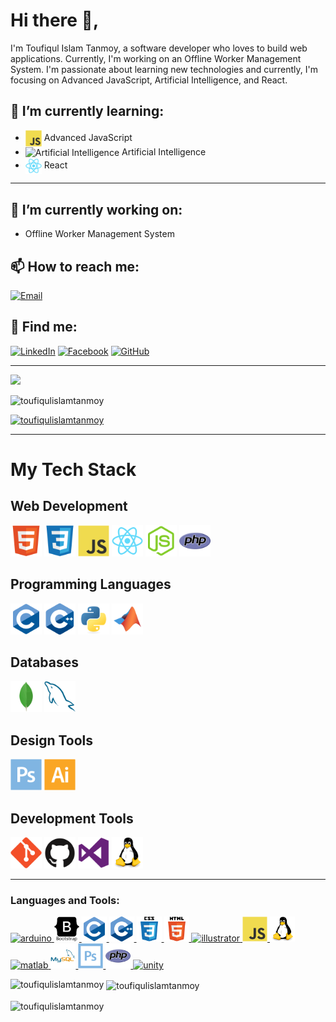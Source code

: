 # Hi there 👋,

I'm Toufiqul Islam Tanmoy, a software developer who loves to build web applications. Currently, I'm working on an Offline Worker Management System. I'm passionate about learning new technologies and currently, I'm focusing on Advanced JavaScript, Artificial Intelligence, and React.

## 🌱 I’m currently learning:

- <img align="center" alt="JavaScript" width="26px" src="https://raw.githubusercontent.com/devicons/devicon/master/icons/javascript/javascript-original.svg" /> Advanced JavaScript
- <img align="center" alt="Artificial Intelligence" width="26px" src="https://raw.githubusercontent.com/devicons/devicon/master/icons/artificialintelligence/artificialintelligence-original.svg" /> Artificial Intelligence
- <img align="center" alt="React" width="26px" src="https://raw.githubusercontent.com/devicons/devicon/master/icons/react/react-original.svg" /> React

--------------------------

## 🔭 I’m currently working on:

- Offline Worker Management System

## 📫 How to reach me:

[![Email](https://img.shields.io/badge/Email-D14836?style=for-the-badge&logo=gmail&logoColor=white)](mailto:tittanmoy@gmail.com)


## 🤝 Find me:

[![LinkedIn](https://img.shields.io/badge/-LinkedIn-blue?style=flat-square&logo=linkedin&logoColor=white&link=https://www.linkedin.com/in/md-toufiqul-islam-52a4021b4/)](https://www.linkedin.com/in/md-toufiqul-islam-52a4021b4/)
[![Facebook](https://img.shields.io/badge/-Facebook-blue?style=flat-square&logo=facebook&logoColor=white&link=https://www.facebook.com/toufiqulislamtanmoy)](https://www.facebook.com/toufiqulislamtanmoy)
[![GitHub](https://img.shields.io/badge/-GitHub-black?style=flat-square&logo=github&logoColor=white&link=https://github.com/toufiqulislamtanmoy)](https://github.com/toufiqulislamtanmoy)


---------------------------------

![](https://scontent.fdac5-2.fna.fbcdn.net/v/t39.30808-6/309207712_1184011572491015_8610831197684875285_n.jpg?stp=dst-jpg_p960x960&_nc_cat=102&ccb=1-7&_nc_sid=e3f864&_nc_eui2=AeGC2F5X_sOcRmthCBFvwdgKdqKyOPKgH0V2orI48qAfRW5vPJ-26qz-GlxqCQOsYpUTyNDHN-R8Cf3Ve131t9ah&_nc_ohc=56swdcntOTwAX-7rslI&_nc_ht=scontent.fdac5-2.fna&oh=00_AfCsDI2a1PIem2LoXPP2C9fe_vxgFJI8oXhOnnyr8b9uOw&oe=637703B6)

<p align="left"> <img src="https://komarev.com/ghpvc/?username=toufiqulislamtanmoy&label=Profile%20views&color=0e75b6&style=flat" alt="toufiqulislamtanmoy" /> </p>

<p align="left"> <a href="https://github.com/ryo-ma/github-profile-trophy"><img src="https://github-profile-trophy.vercel.app/?username=toufiqulislamtanmoy" alt="toufiqulislamtanmoy" /></a> </p>

-------------------------------------


# My Tech Stack

## Web Development
<img src="https://raw.githubusercontent.com/devicons/devicon/master/icons/html5/html5-original.svg" alt="HTML5 logo" width="50" height="50"/> <img src="https://raw.githubusercontent.com/devicons/devicon/master/icons/css3/css3-original.svg" alt="CSS3 logo" width="50" height="50"/> <img src="https://raw.githubusercontent.com/devicons/devicon/master/icons/javascript/javascript-original.svg" alt="JavaScript logo" width="50" height="50"/> <img src="https://raw.githubusercontent.com/devicons/devicon/master/icons/react/react-original.svg" alt="React logo" width="50" height="50"/> <img src="https://raw.githubusercontent.com/devicons/devicon/master/icons/nodejs/nodejs-original.svg" alt="Node.js logo" width="50" height="50"/> <img src="https://raw.githubusercontent.com/devicons/devicon/master/icons/php/php-original.svg" alt="PHP logo" width="50" height="50"/>

## Programming Languages
<img src="https://raw.githubusercontent.com/devicons/devicon/master/icons/c/c-original.svg" alt="C logo" width="50" height="50"/> <img src="https://raw.githubusercontent.com/devicons/devicon/master/icons/cplusplus/cplusplus-original.svg" alt="C++ logo" width="50" height="50"/> <img src="https://raw.githubusercontent.com/devicons/devicon/master/icons/python/python-original.svg" alt="Python logo" width="50" height="50"/> <img src="https://raw.githubusercontent.com/devicons/devicon/master/icons/matlab/matlab-original.svg" alt="Matlab logo" width="50" height="50"/>

## Databases
<img src="https://raw.githubusercontent.com/devicons/devicon/master/icons/mongodb/mongodb-original.svg" alt="MongoDB logo" width="50" height="50"/> <img src="https://raw.githubusercontent.com/devicons/devicon/master/icons/mysql/mysql-original.svg" alt="MySQL logo" width="50" height="50"/>

## Design Tools
<img src="https://raw.githubusercontent.com/devicons/devicon/master/icons/photoshop/photoshop-plain.svg" alt="Photoshop logo" width="50" height="50"/> <img src="https://raw.githubusercontent.com/devicons/devicon/master/icons/illustrator/illustrator-plain.svg" alt="Illustrator logo" width="50" height="50"/>

## Development Tools
<img src="https://raw.githubusercontent.com/devicons/devicon/master/icons/git/git-original.svg" alt="Git logo" width="50" height="50"/> <img src="https://raw.githubusercontent.com/devicons/devicon/master/icons/github/github-original.svg" alt="GitHub logo" width="50" height="50"/> <img src="https://raw.githubusercontent.com/devicons/devicon/master/icons/visualstudio/visualstudio-plain.svg" alt="Visual Studio logo" width="50" height="50"/> <img src="https://raw.githubusercontent.com/devicons/devicon/master/icons/linux/linux-original.svg" alt="Linux logo" width="50" height="50"/>





---------------------------------------


<h3 align="left">Languages and Tools:</h3>
<p align="left"> <a href="https://www.arduino.cc/" target="_blank" rel="noreferrer"> <img src="https://cdn.worldvectorlogo.com/logos/arduino-1.svg" alt="arduino" width="40" height="40"/> </a> <a href="https://getbootstrap.com" target="_blank" rel="noreferrer"> <img src="https://raw.githubusercontent.com/devicons/devicon/master/icons/bootstrap/bootstrap-plain-wordmark.svg" alt="bootstrap" width="40" height="40"/> </a> <a href="https://www.cprogramming.com/" target="_blank" rel="noreferrer"> <img src="https://raw.githubusercontent.com/devicons/devicon/master/icons/c/c-original.svg" alt="c" width="40" height="40"/> </a> <a href="https://www.w3schools.com/cpp/" target="_blank" rel="noreferrer"> <img src="https://raw.githubusercontent.com/devicons/devicon/master/icons/cplusplus/cplusplus-original.svg" alt="cplusplus" width="40" height="40"/> </a> <a href="https://www.w3schools.com/css/" target="_blank" rel="noreferrer"> <img src="https://raw.githubusercontent.com/devicons/devicon/master/icons/css3/css3-original-wordmark.svg" alt="css3" width="40" height="40"/> </a> <a href="https://www.w3.org/html/" target="_blank" rel="noreferrer"> <img src="https://raw.githubusercontent.com/devicons/devicon/master/icons/html5/html5-original-wordmark.svg" alt="html5" width="40" height="40"/> </a> <a href="https://www.adobe.com/in/products/illustrator.html" target="_blank" rel="noreferrer"> <img src="https://www.vectorlogo.zone/logos/adobe_illustrator/adobe_illustrator-icon.svg" alt="illustrator" width="40" height="40"/> </a> <a href="https://developer.mozilla.org/en-US/docs/Web/JavaScript" target="_blank" rel="noreferrer"> <img src="https://raw.githubusercontent.com/devicons/devicon/master/icons/javascript/javascript-original.svg" alt="javascript" width="40" height="40"/> </a> <a href="https://www.linux.org/" target="_blank" rel="noreferrer"> <img src="https://raw.githubusercontent.com/devicons/devicon/master/icons/linux/linux-original.svg" alt="linux" width="40" height="40"/> </a> <a href="https://www.mathworks.com/" target="_blank" rel="noreferrer"> <img src="https://upload.wikimedia.org/wikipedia/commons/2/21/Matlab_Logo.png" alt="matlab" width="40" height="40"/> </a> <a href="https://www.mysql.com/" target="_blank" rel="noreferrer"> <img src="https://raw.githubusercontent.com/devicons/devicon/master/icons/mysql/mysql-original-wordmark.svg" alt="mysql" width="40" height="40"/> </a> <a href="https://www.photoshop.com/en" target="_blank" rel="noreferrer"> <img src="https://raw.githubusercontent.com/devicons/devicon/master/icons/photoshop/photoshop-line.svg" alt="photoshop" width="40" height="40"/> </a> <a href="https://www.php.net" target="_blank" rel="noreferrer"> <img src="https://raw.githubusercontent.com/devicons/devicon/master/icons/php/php-original.svg" alt="php" width="40" height="40"/> </a> <a href="https://unity.com/" target="_blank" rel="noreferrer"> <img src="https://www.vectorlogo.zone/logos/unity3d/unity3d-icon.svg" alt="unity" width="40" height="40"/> </a> </p>

<p><img align="left" src="https://github-readme-stats.vercel.app/api/top-langs?username=toufiqulislamtanmoy&show_icons=true&locale=en&layout=compact" alt="toufiqulislamtanmoy" /></p>

<p>&nbsp;<img align="center" src="https://github-readme-stats.vercel.app/api?username=toufiqulislamtanmoy&show_icons=true&locale=en" alt="toufiqulislamtanmoy" /></p>

<p><img align="center" src="https://github-readme-streak-stats.herokuapp.com/?user=toufiqulislamtanmoy&" alt="toufiqulislamtanmoy" /></p>
